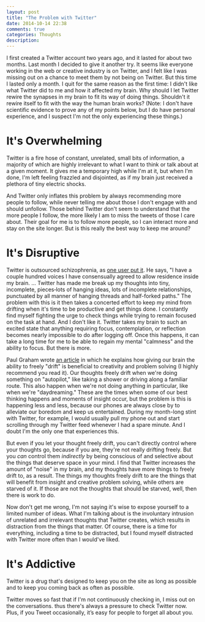 ```yaml
---
layout: post
title: "The Problem with Twitter"
date: 2014-10-14 22:38
comments: true
categories: Thoughts
description:
---
```


I first created a Twitter account two years ago, and it lasted for about two months. Last month I decided to give it another try. It seems like everyone working in the web or creative industry is on Twitter, and I felt like I was missing out on a chance to meet them by not being on Twitter. But this time I lasted only a month. I quit for the same reason as the first time: I didn't like what Twitter did to me and how it affected my brain. Why should I let Twitter rewire the synapses in my brain to fit its way of doing things. Shouldn't it rewire itself to fit with the way the human brain works? (Note: I don't have scientific evidence to prove any of my points below, but I do have personal experience, and I suspect I'm not the only experiencing these things.)

# It's Overwhelming

Twitter is a fire hose of constant, unrelated, small bits of information, a majority of which are highly irrelevant to what I want to think or talk about at a given moment. It gives me a temporary high while I'm at it, but when I'm done, I'm left feeling frazzled and disjointed, as if my brain just received a plethora of tiny electric shocks.

And Twitter only inflates this problem by always recommending more people to follow, while never telling me about those I don't engage with and should unfollow. Those behind Twitter don't seem to understand that the more people I follow, the more likely I am to miss the tweets of those I care about. Their goal for me is to follow more people, so I can interact more and stay on the site longer. But is this really the best way to keep me around?

# It's Disruptive

Twitter is outsourced schizophrenia, as [one user put it](http://adambrault.com/2012/12/04/i-quit-twitter-for-a-month-and-it-completely-changed-my). He says, "I have a couple hundred voices I have consensually agreed to allow residence inside my brain. ... Twitter has made me break up my thoughts into tiny, incomplete, pieces&dash;lots of hanging ideas, lots of incomplete relationships, punctuated by all manner of hanging threads and half-forked paths." The problem with this is it then takes a concerted effort to keep my mind from drifting when it's time to be productive and get things done. I constantly find myself fighting the urge to check things while trying to remain focused on the task at hand. And I don't like it. Twitter takes my brain to such an excited state that anything requiring focus, contemplation, or reflection becomes nearly impossible to do after logging off. Once this happens, it can take a long time for me to be able to regain my mental "calmness" and the ability to focus. But there is more.

Paul Graham wrote [an article](http://paulgraham.com/top.html) in which he explains how giving our brain the ability to freely "drift" is beneficial to creativity and problem solving (I highly recommend you read it). Our thoughts freely drift when we're doing something on "autopilot," like taking a shower or driving along a familiar route. This also happen when we're not doing anything in particular, like when we're "daydreaming." These are the times when some of our best thinking happens and moments of insight occur, but the problem is this is happening less and less, because our phones are always close by to alleviate our boredom and keep us entertained. During my month-long stint with Twitter, for example, I would usually pull my phone out and start scrolling through my Twitter feed whenever I had a spare minute. And I doubt I'm the only one that experiences this.

But even if you let your thought freely drift, you can't directly control where your thoughts go, because if you are, they're not really drifting freely. But you *can* control them *indirectly* by being conscious of and selective about the things that deserve space in your mind. I find that Twitter increases the amount of "noise" in my brain, and my thoughts have more things to freely drift to, as a result. The things my thoughts freely drift to are the things that will benefit from insight and creative problem solving, while others are starved of it. If those are not the thoughts that should be starved, well, then there is work to do.

Now don't get me wrong, I'm not saying it's wise to expose yourself to a limited number of ideas. What I'm talking about is the involuntary intrusion of unrelated and irrelevant thoughts that Twitter creates, which results in distraction from the things that matter. Of course, there is a time for everything, including a time to be distracted, but I found myself distracted with Twitter more often than I would've liked.

# It's Addictive

Twitter is a drug that's designed to keep you on the site as long as possible and to keep you coming back as often as possible.

Twitter moves so fast that if I'm not continuously checking in, I miss out on the conversations. thus there's always a pressure to check Twitter now. Plus, if you Tweet occasionally, it’s easy for people to forget all about you.
